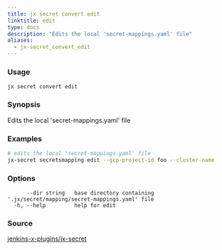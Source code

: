 ```yaml
---
title: jx secret convert edit
linktitle: edit
type: docs
description: "Edits the local 'secret-mappings.yaml' file"
aliases:
  - jx-secret_convert_edit
---
```


### Usage

```
jx secret convert edit
```

### Synopsis

Edits the local 'secret-mappings.yaml' file

### Examples

  ```bash
  # edits the local 'secret-mappings.yaml' file
  jx-secret secretsmapping edit --gcp-project-id foo --cluster-name

  ```
### Options

```
      --dir string   base directory containing '.jx/secret/mapping/secret-mappings.yaml' file
  -h, --help         help for edit
```



### Source

[jenkins-x-plugins/jx-secret](https://github.com/jenkins-x-plugins/jx-secret)
